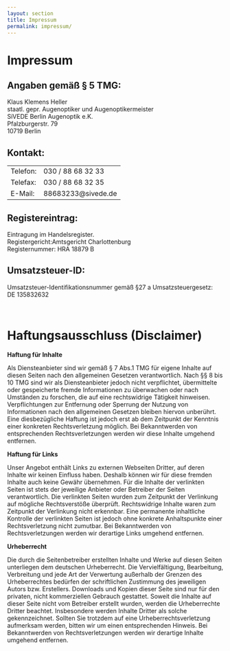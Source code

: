 ```yaml
---
layout: section
title: Impressum
permalink: impressum/
---
```



<h1>Impressum</h1>
<h2>Angaben gemäß § 5 TMG:</h2>
<p>Klaus Klemens Heller<br />
staatl. gepr. Augenoptiker und Augenoptikermeister<br />
SiVEDE Berlin Augenoptik e.K.<br />
Pfalzburgerstr. 79<br />
10719 Berlin
</p>
<h2>Kontakt:</h2>
<table><tr>
<td>Telefon:</td>
<td>030 / 88 68 32 33</td></tr>
<tr><td>Telefax:</td>
<td>030 / 88 68 32 35</td></tr>
<tr><td>E-Mail:</td>
<td>88683233@sivede.de</td>
</tr></table>
<h2>Registereintrag:</h2>
<p>Eintragung im Handelsregister. <br />Registergericht:Amtsgericht Charlottenburg <br />Registernummer: HRA 18879 B</p>
<h2>Umsatzsteuer-ID:</h2>
<p>Umsatzsteuer-Identifikationsnummer gemäß §27 a Umsatzsteuergesetz:<br />
DE 135832632</p>
<p> </p>

<h1>Haftungsausschluss (Disclaimer)</h1>
<p><strong>Haftung für Inhalte</strong></p> <p>Als Diensteanbieter sind wir gemäß § 7 Abs.1 TMG für eigene Inhalte auf diesen Seiten nach den allgemeinen Gesetzen verantwortlich. Nach §§ 8 bis 10 TMG sind wir als Diensteanbieter jedoch nicht verpflichtet, übermittelte oder gespeicherte fremde Informationen zu überwachen oder nach Umständen zu forschen, die auf eine rechtswidrige Tätigkeit hinweisen. Verpflichtungen zur Entfernung oder Sperrung der Nutzung von Informationen nach den allgemeinen Gesetzen bleiben hiervon unberührt. Eine diesbezügliche Haftung ist jedoch erst ab dem Zeitpunkt der Kenntnis einer konkreten Rechtsverletzung möglich. Bei Bekanntwerden von entsprechenden Rechtsverletzungen werden wir diese Inhalte umgehend entfernen.</p> <p><strong>Haftung für Links</strong></p> <p>Unser Angebot enthält Links zu externen Webseiten Dritter, auf deren Inhalte wir keinen Einfluss haben. Deshalb können wir für diese fremden Inhalte auch keine Gewähr übernehmen. Für die Inhalte der verlinkten Seiten ist stets der jeweilige Anbieter oder Betreiber der Seiten verantwortlich. Die verlinkten Seiten wurden zum Zeitpunkt der Verlinkung auf mögliche Rechtsverstöße überprüft. Rechtswidrige Inhalte waren zum Zeitpunkt der Verlinkung nicht erkennbar. Eine permanente inhaltliche Kontrolle der verlinkten Seiten ist jedoch ohne konkrete Anhaltspunkte einer Rechtsverletzung nicht zumutbar. Bei Bekanntwerden von Rechtsverletzungen werden wir derartige Links umgehend entfernen.</p> <p><strong>Urheberrecht</strong></p> <p>Die durch die Seitenbetreiber erstellten Inhalte und Werke auf diesen Seiten unterliegen dem deutschen Urheberrecht. Die Vervielfältigung, Bearbeitung, Verbreitung und jede Art der Verwertung außerhalb der Grenzen des Urheberrechtes bedürfen der schriftlichen Zustimmung des jeweiligen Autors bzw. Erstellers. Downloads und Kopien dieser Seite sind nur für den privaten, nicht kommerziellen Gebrauch gestattet. Soweit die Inhalte auf dieser Seite nicht vom Betreiber erstellt wurden, werden die Urheberrechte Dritter beachtet. Insbesondere werden Inhalte Dritter als solche gekennzeichnet. Sollten Sie trotzdem auf eine Urheberrechtsverletzung aufmerksam werden, bitten wir um einen entsprechenden Hinweis. Bei Bekanntwerden von Rechtsverletzungen werden wir derartige Inhalte umgehend entfernen.</p><p> </p>


